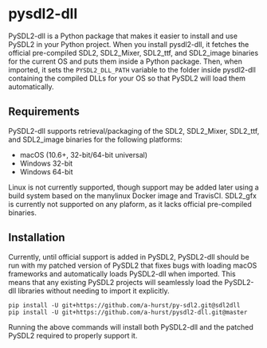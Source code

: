 # pysdl2-dll

PySDL2-dll is a Python package that makes it easier to install and use PySDL2 in your Python project. When you install pysdl2-dll, it fetches the official pre-compiled SDL2, SDL2_Mixer, SDL2_ttf, and SDL2_image binaries for the current OS and puts them inside a Python package. Then, when imported, it sets the `PYSDL2_DLL_PATH` variable to the folder inside pysdl2-dll containing the compiled DLLs for your OS so that PySDL2 will load them automatically.

## Requirements

PySDL2-dll supports retrieval/packaging of the SDL2, SDL2_Mixer, SDL2_ttf, and SDL2_image binaries for the following platforms:

* macOS (10.6+, 32-bit/64-bit universal)
* Windows 32-bit
* Windows 64-bit

Linux is not currently supported, though support may be added later using a build system based on the manylinux Docker image and TravisCI. SDL2_gfx is currently not supported on any plaform, as it lacks official pre-compiled binaries.

## Installation

Currently, until official support is added in PySDL2, PySDL2-dll should be run with my patched version of PySDL2 that fixes bugs with loading macOS frameworks and automatically loads PySDL2-dll when imported. This means that any existing PySDL2 projects will seamlessly load the PySDL2-dll libraries without needing to import it explicitly.

```
pip install -U git+https://github.com/a-hurst/py-sdl2.git@sdl2dll
pip install -U git+https://github.com/a-hurst/pysdl2-dll.git@master
```

Running the above commands will install both PySDL2-dll and the patched PySDL2 required to properly support it.
